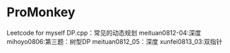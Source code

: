 # ProMonkey
Leetcode for myself
DP.cpp：常见的动态规划
meituan0812-04:深度
mihoyo0806:第三题：树型DP
meituan0812_05：深度
xunfei0813_03:双指针